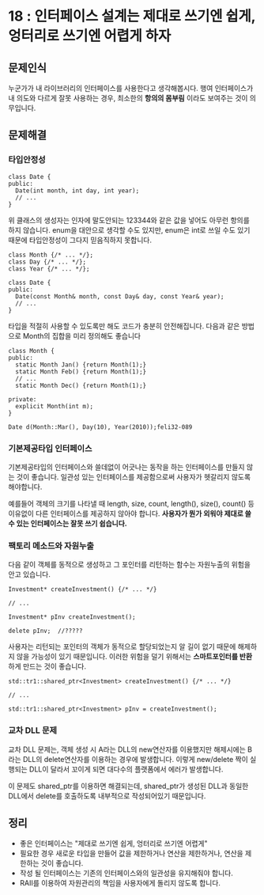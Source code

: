 # 18 : 인터페이스 설계는 제대로 쓰기엔 쉽게, 엉터리로 쓰기엔 어렵게 하자
## 문제인식
누군가가 내 라이브러리의 인터페이스를 사용한다고 생각해봅시다.
행여 인터페이스가 내 의도와 다르게 잘못 사용하는 경우, 최소한의 **항의의 몸부림** 이라도 보여주는 것이 의무입니다.

## 문제해결
### 타입안정성
```
class Date {
public:
  Date(int month, int day, int year);
  // ...
}
```

위 클래스의 생성자는 인자에 말도안되는 123344와 같은 값을 넣어도 아무런 항의를 하지 않습니다.
enum을 대안으로 생각할 수도 있지만, enum은 int로 쓰일 수도 있기 때문에 타입안정성이 그다지 믿음직하지 못합니다.


```
class Month {/* ... */};
class Day {/* ... */};
class Year {/* ... */};

class Date {
public:
  Date(const Month& month, const Day& day, const Year& year);
  // ...
}
```

타입을 적절히 사용할 수 있도록만 해도 코드가 충분히 안전해집니다.
다음과 같은 방법으로 Month의 집합을 미리 정의해도 좋습니다

```
class Month {
public:
  static Month Jan() {return Month(1);}
  static Month Feb() {return Month(1);}
  // ...
  static Month Dec() {return Month(1);}

private:
  explicit Month(int m);
}

Date d(Month::Mar(), Day(10), Year(2010));feli32-089
```

### 기본제공타입 인터페이스
기본제공타입의 인터페이스와 쓸데없이 어긋나는 동작을 하는 인터페이스를 만들지 않는 것이 좋습니다.
일관성 있는 인터페이스를 제공함으로써 사용자가 헷갈리지 않도록 해야합니다.<br>

예를들어 객체의 크기를 나타낼 때 length, size, count, length(), size(), count() 등 이유없이 다른 인터페이스를 제공하지 않아야 합니다.
**사용자가 뭔가 외워야 제대로 쓸 수 있는 인터페이스는 잘못 쓰기 쉽습니다.**

### 팩토리 메소드와 자원누출
다음 같이 객체를 동적으로 생성하고 그 포인터를 리턴하는 함수는 자원누출의 위험을 안고 있습니다.

```
Investment* createInvestment() {/* ... */}

// ...

Investment* pInv createInvestment();

delete pInv;  //?????
```

사용자는 리턴되는 포인터의 객체가 동적으로 할당되었는지 알 길이 없기 때문에 해제하지 않을 가능성이 있기 때문입니다.
이러한 위험을 덜기 위해서는 **스마트포인터를 반환** 하게 만드는 것이 좋습니다.

```
std::tr1::shared_ptr<Investment> createInvestment() {/* ... */}

// ...

std::tr1::shared_ptr<Investment> pInv = createInvestment();
```

### 교차 DLL 문제
교차 DLL 문제는, 객체 생성 시 A라는 DLL의 new연산자를 이용했지만 해제시에는 B라는 DLL의 delete연산자를 이용하는 경우에 발생합니다.
이렇게 new/delete 짝이 실행되는 DLL이 달라서 꼬이게 되면 대다수의 플랫폼에서 에러가 발생합니다.<br>

이 문제도 shared_ptr를 이용하면 해결되는데, shared_ptr가 생성된 DLL과 동일한 DLL에서 delete를 호출하도록 내부적으로 작성되어있기 때문입니다.

## 정리
- 좋은 인터페이스는 "제대로 쓰기엔 쉽게, 엉터리로 쓰기엔 어렵게"
- 필요한 경우 새로운 타입을 만들어 값을 제한하거나 연산을 제한하거나, 연산을 제한하는 것이 좋습니다.
- 작성 될 인터페이스는 기존의 인터페이스와의 일관성을 유지해줘야 합니다.
- RAII를 이용하여 자원관리의 책임을 사용자에게 돌리지 않도록 합니다.
